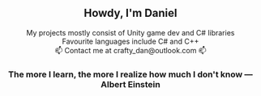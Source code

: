 
## <div align="center"> Howdy, I'm Daniel
<div align="center"> My projects mostly consist of Unity game dev and C# libraries
<div align="center"> Favourite languages include C# and C++
<div align="center"> 📫 Contact me at crafty_dan@outlook.com 📫

### <div align="center"> The more I learn, the more I realize how much I don't know ― Albert Einstein
